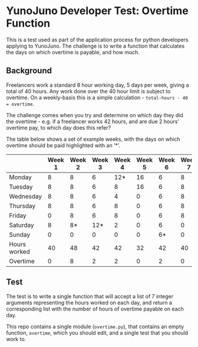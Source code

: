 # YunoJuno Developer Test: Overtime Function

This is a test used as part of the application process for python developers applying to YunoJuno. The challenge is to write a function that calculates the days on which overtime is payable, and how much.

## Background

Freelancers work a standard 8 hour working day, 5 days per week, giving a total of 40 hours. Any work done over the 40 hour limit is subject to overtime. On a weekly-basis this is a simple calculation - `total-hours - 40 = overtime`.

The challenge comes when you try and determine on which day they did the overtime - e.g. if a freelancer works 42 hours, and are due 2 hours’ overtime pay, to which day does this refer?

The table below shows a set of example weeks, with the days on which overtime should be paid highlighted with an ‘*’.

| | Week 1 |  Week 2 | Week 3 | Week 4 | Week 5 | Week 6 | Week 7|
| - |  - |  - |   - | -- | -- |  -|  -|
| Monday |  8 |   8 |   6 |   12* |  16 |  6|   8|
| Tuesday | 8 |   8 |   6 |   8 |   16 |  6|   8|
| Wednesday |   8 |   8 |   6 |   4 |   0 |   6|   8|
| Thursday |    8 |   8 |   6 |   8 |   0 |   6|   8|
| Friday |  0 |   8 |   6 |   8 |   0 |   6|   8|
| Saturday |    8 |   8* |   12* |  2 |   0 |   6|   0|
| Sunday |  0 |   0 |   0 |   0 |   0 |   6*|   0|
| Hours worked |    40 |  48 |  42 |  42 |  32|  42|  40 |
| Overtime |    0 |   8 |   2 |   2 |   0 |   2|   0|

## Test

The test is to write a single function that will accept a list of 7 integer arguments representing the hours worked on each day, and return a corresponding list with the number of hours of overtime payable on each day.

This repo contains a single module (`overtime.py`), that contains an empty function, `overtime`, which you should edit, and a single test that you should work to.
